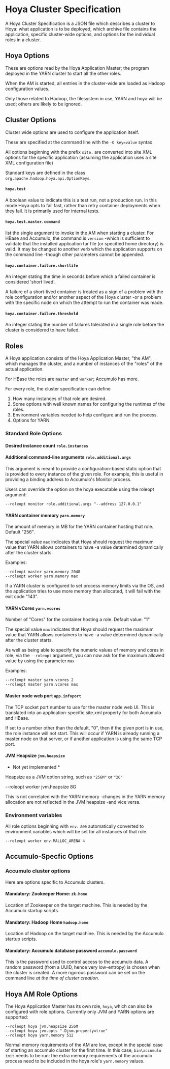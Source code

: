 <!---
  Licensed under the Apache License, Version 2.0 (the "License");
  you may not use this file except in compliance with the License.
  You may obtain a copy of the License at
  
   http://www.apache.org/licenses/LICENSE-2.0
  
  Unless required by applicable law or agreed to in writing, software
  distributed under the License is distributed on an "AS IS" BASIS,
  WITHOUT WARRANTIES OR CONDITIONS OF ANY KIND, either express or implied.
  See the License for the specific language governing permissions and
  limitations under the License. See accompanying LICENSE file.
-->
  
# Hoya Cluster Specification

A Hoya Cluster Specification is a JSON file which describes a cluster to
Hoya: what application is to be deployed, which archive file contains the
application, specific cluster-wide options, and options for the individual
roles in a cluster.

##  Hoya Options

These are options read by the Hoya Application Master; the program deployed
in the YARN cluster to start all the other roles.

When the AM is started, all entries in the cluster-wide  are loaded as Hadoop
configuration values.

Only those related to Hadoop, the filesystem in use, YARN and hoya will be
used; others are likely to be ignored.

## Cluster Options

Cluster wide options are used to configure the application itself.

These are specified at the command line with the `-O key=value` syntax

All options beginning with the prefix `site.` are converted into 
site XML options for the specific application (assuming the application uses 
a site XML configuration file)

Standard keys are defined in the class `org.apache.hadoop.hoya.api.OptionKeys`.

####  `hoya.test`

A boolean value to indicate this is a test run, not a production run. In this
mode Hoya opts to fail fast, rather than retry container deployments when
they fail. It is primarily used for internal tests.

####  `hoya.test.master.command`

list the single argument to invoke in the AM when starting a cluster.
For HBase and Accumulo, the command is `version` -which is sufficient to
validate that the installed application tar file (or specified home directory)
is valid. It may be changed to another verb which the application supports
on the command line -though other parameters cannot be appended.

#### `hoya.container.failure.shortlife`

An integer stating the time in seconds before which a failed container is
considered 'short lived'.

A failure of a short-lived container is treated as a sign of a problem with
the role configuration and/or another aspect of the Hoya cluster -or
a problem with the specific node on which the attempt to run
the container was made.



#### `hoya.container.failure.threshold`

An integer stating the number of failures tolerated in a single role before
the cluster is considered to have failed.


## Roles

A Hoya application consists of the Hoya Application Master, "the AM", which
manages the cluster, and a number of instances of the "roles" of the actual
application.

For HBase the roles are `master` and `worker`; Accumulo has more.

For every role, the cluster specification can define
1. How many instances of that role are desired.
1. Some options with well known names for configuring the runtimes
of the roles.
1. Environment variables needed to help configure and run the process.
1. Options for YARN

### Standard Role Options

#### Desired instance count `role.instances`

#### Additional command-line arguments `role.additional.args`

This argument is meant to provide a configuration-based static option
that is provided to every instance of the given role. For example, this is
useful in providing a binding address to Accumulo's Monitor process.

Users can override the option on the hoya executable using the roleopt argument:

    --roleopt monitor role.additional.args "--address 127.0.0.1"

#### YARN container memory `yarn.memory`

The amount of memory in MB for the YARN container hosting
that role. Default "256".

The special value `max` indicates that Hoya should request the
maximum value that YARN allows containers to have -a value
determined dynamically after the cluster starts.

Examples:

    --roleopt master yarn.memory 2048
    --roleopt worker yarn.memory max

If a YARN cluster is configured to set process memory limits via the OS,
and the application tries to use more memory than allocated, it will fail
with the exit code "143". 

#### YARN vCores `yarn.vcores`

Number of "Cores" for the container hosting
a role. Default value: "1"

The special value `max` indicates that Hoya should request the
maximum value that YARN allows containers to have -a value
determined dynamically after the cluster starts.

As well as being able to specify the numeric values of memory and cores
in role, via the `--roleopt` argument, you can now ask for the maximum
allowed value by using the parameter `max`

Examples:

    --roleopt master yarn.vcores 2
    --roleopt master yarn.vcores max

####  Master node web port `app.infoport`

The TCP socket port number to use for the master node web UI. This is translated
into an application-specific site.xml property for both Accumulo and HBase.

If set to a number other than the default, "0", then if the given port is in
use, the role instance will not start. This will occur if YARN is already
running a master node on that server, or if another application is using
the same TCP port.

#### JVM Heapsize `jvm.heapsize`

* Not yet implemented * 


Heapsize as a JVM option string, such as `"256M"` or `"2G"`

--roleopt worker jvm.heapsize 8G

This is not correlated with the YARN memory -changes in the YARN memory allocation
are not reflected in the JVM heapsize -and vice versa.

### Environment variables
 
 
All role options beginning with `env.` are automatically converted to
environment variables which will be set for all instances of that role.

    --roleopt worker env.MALLOC_ARENA 4

## Accumulo-Specfic Options

### Accumulo cluster options

Here are options specific to Accumulo clusters.

####  Mandatory: Zookeeper Home: `zk.home`

Location of Zookeeper on the target machine. This is needed by the 
Accumulo startup scripts.

#### Mandatory: Hadoop Home `hadoop.home`

Location of Hadoop on the target machine. This is needed by the 
Accumulo startup scripts.

#### Mandatory: Accumulo database password  `accumulo.password`

This is the password used to control access to the accumulo data.
A random password (from a UUID, hence very low-entropy) is chosen when
the cluster is created. A more rigorous password can be set on the command
line _at the time of cluster creation_.


## Hoya AM Role Options

The Hoya Application Master has its own role, `hoya`, which can also
be configured with role options. Currently only JVM and YARN options 
are supported:

    --roleopt hoya jvm.heapsize 256M
    --roleopt hoya jvm.opts "-Djvm.property=true"
    --roleopt hoya yarn.memory 512

Normal memory requirements of the AM are low, except in the special case of
starting an accumulo cluster for the first time. In this case, `bin\accumulo init`
needs to be run: the extra memory requirements of the accumulo process
need to be included in the hoya role's `yarn.memory` values.

